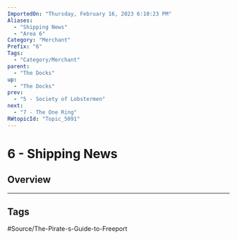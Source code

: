 ```yaml
---
ImportedOn: "Thursday, February 16, 2023 6:10:23 PM"
Aliases:
  - "Shipping News"
  - "Area 6"
Category: "Merchant"
Prefix: "6"
Tags:
  - "Category/Merchant"
parent:
  - "The Docks"
up:
  - "The Docks"
prev:
  - "5 - Society of Lobstermen"
next:
  - "7 - The One Ring"
RWtopicId: "Topic_5091"
---
```

# 6 - Shipping News
## Overview

---
## Tags
#Source/The-Pirate-s-Guide-to-Freeport

